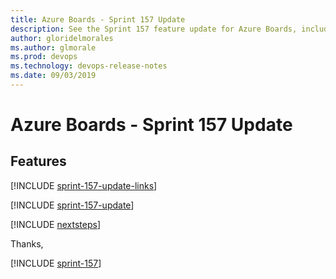 ```yaml
---
title: Azure Boards - Sprint 157 Update
description: See the Sprint 157 feature update for Azure Boards, including next steps.
author: gloridelmorales
ms.author: glmorale
ms.prod: devops
ms.technology: devops-release-notes
ms.date: 09/03/2019
---
```


# Azure Boards - Sprint 157 Update

## Features

[!INCLUDE [sprint-157-update-links](../includes/boards/sprint-157-update-links.md)]

[!INCLUDE [sprint-157-update](../includes/boards/sprint-157-update.md)]

[!INCLUDE [nextsteps](../includes/nextsteps.md)]

Thanks,

[!INCLUDE [sprint-157](../includes/signer/sprint-157.md)]
